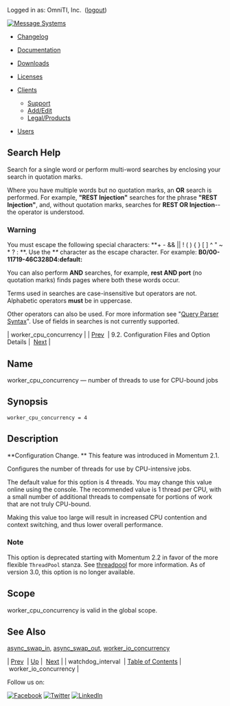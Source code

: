 Logged in as: OmniTI, Inc.  ([logout](https://support.messagesystems.com/logout.php))

[![Message Systems](https://support.messagesystems.com/images/ms-white205.png)](https://support.messagesystems.com/start.php) 

*   [Changelog](https://support.messagesystems.com/start.php?show=changelog)
*   [Documentation](https://support.messagesystems.com/docs/)
*   [Downloads](https://support.messagesystems.com/start.php)

*   [Licenses](https://support.messagesystems.com/license_summary.php)
*   <a href="">Clients</a>
    *   [Support](https://support.messagesystems.com/cs.php)
    *   [Add/Edit](https://support.messagesystems.com/edit_client.php)
    *   [Legal/Products](https://support.messagesystems.com/edit_products.php)
*   [Users](https://support.messagesystems.com/edit_customer.php)

## Search Help

Search for a single word or perform multi-word searches by enclosing your search in quotation marks.

Where you have multiple words but no quotation marks, an **OR** search is performed. For example, **"REST Injection"** searches for the phrase **"REST Injection"**, and, without quotation marks, searches for **REST OR Injection**--the operator is understood.

### Warning

You must escape the following special characters: **+ - && || ! ( ) { } [ ] ^ " ~ * ? : \**. Use the **\** character as the escape character. For example: **B0/00-11719-46C328D4\:default\:**

You can also perform **AND** searches, for example, **rest AND port** (no quotation marks) finds pages where both these words occur.

Terms used in searches are case-insensitive but operators are not. Alphabetic operators **must** be in uppercase.

Other operators can also be used. For more information see "[Query Parser Syntax](https://lucene.apache.org/core/old_versioned_docs/versions/3_0_0/queryparsersyntax.html)". Use of fields in searches is not currently supported.

| worker_cpu_concurrency |
| [Prev](conf.ref.watchdog_interval.php)  | 9.2. Configuration Files and Option Details |  [Next](conf.ref.worker_io_concurrency.php) |

<a name="conf.ref.worker_cpu_concurrency"></a>
## Name

worker_cpu_concurrency — number of threads to use for CPU-bound jobs

## Synopsis

`worker_cpu_concurrency = 4`

<a name="idp7208176"></a>
## Description

**Configuration Change. ** This feature was introduced in Momentum 2.1.

Configures the number of threads for use by CPU-intensive jobs.

The default value for this option is 4 threads. You may change this value online using the console. The recommended value is 1 thread per CPU, with a small number of additional threads to compensate for portions of work that are not truly CPU-bound.

Making this value too large will result in increased CPU contention and context switching, and thus lower overall performance.

### Note

This option is deprecated starting with Momentum 2.2 in favor of the more flexible `ThreadPool` stanza. See [threadpool](conf.ref.threadpool.php "threadpool") for more information. As of version 3.0, this option is no longer available.

<a name="idp7216144"></a>
## Scope

worker_cpu_concurrency is valid in the global scope.

<a name="idp7217760"></a>
## See Also

[async_swap_in](conf.ref.async_swap_in.php "async_swap_in"), [async_swap_out](conf.ref.async_swap_out.php "async_swap_out"), [worker_io_concurrency](conf.ref.worker_io_concurrency.php "worker_io_concurrency")

| [Prev](conf.ref.watchdog_interval.php)  | [Up](conf.ref.files.php) |  [Next](conf.ref.worker_io_concurrency.php) |
| watchdog_interval  | [Table of Contents](index.php) |  worker_io_concurrency |

Follow us on:

[![Facebook](https://support.messagesystems.com/images/icon-facebook.png)](http://www.facebook.com/messagesystems) [![Twitter](https://support.messagesystems.com/images/icon-twitter.png)](http://twitter.com/#!/MessageSystems) [![LinkedIn](https://support.messagesystems.com/images/icon-linkedin.png)](http://www.linkedin.com/company/message-systems)